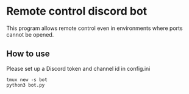 # Remote control discord bot

This program allows remote control even in environments where ports cannot be opened.

## How to use

Please set up a Discord token and channel id in config.ini

```
tmux new -s bot
python3 bot.py
```

